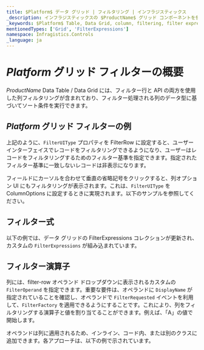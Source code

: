 ```yaml
---
title: $Platform$ データ グリッド | フィルタリング | インフラジスティックス
_description: インフラジスティックスの $ProductName$ グリッド コンポーネントを使用して表現的なソート条件を実行し、データを簡単に返します。詳細については、$ProductName$ テーブルのサンプルを参照してください。
_keywords: $Platform$ Table, Data Grid, column, filtering, filter expressions, filter operands, $ProductName$, Infragistics, $Platform$ テーブル, データ グリッド, 列, フィルタリング, フィルター式, フィルター オペランド, インフラジスティックス
mentionedTypes: ['Grid', 'FilterExpressions']
namespace: Infragistics.Controls
_language: ja
---
```


# $Platform$ グリッド フィルターの概要

$ProductName$ Data Table / Data Grid には、フィルター行と API の両方を使用した列フィルタリングが含まれており、フィルター処理される列のデータ型に基づいてソート条件を実行できます。

## $Platform$ グリッド フィルターの例


<code-view style="height: 600px"
           data-demos-base-url="{environment:dvDemosBaseUrl}"
           iframe-src="{environment:dvDemosBaseUrl}/grids/data-grid-column-filtering"
           alt="$Platform$ グリッド フィルターの例"
           github-src="grids/data-grid/column-filtering">
</code-view>

<div class="divider--half"></div>

上記のように、`FilterUIType` プロパティを FilterRow に設定すると、ユーザー インターフェイスでレコードをフィルタリングできるようになり、ユーザーはレコードをフィルタリングするためのフィルター基準を指定できます。指定されたフィルター基準に一致しないレコードは非表示になります。

フィールドにカーソルを合わせて垂直の省略記号をクリックすると、列オプション UI にもフィルタリングが表示されます。これは、`FilterUIType` を ColumnOptions に設定するときに実現されます。以下のサンプルを参照してください。

## フィルター式

以下の例では、データ グリッドの FilterExpressions コレクションが更新され、カスタムの `FilterExpressions` が組み込まれています。

<code-view style="height: 600px"
           data-demos-base-url="{environment:dvDemosBaseUrl}"
           iframe-src="{environment:dvDemosBaseUrl}/grids/data-grid-column-filter-expressions"
           alt="$Platform$ グリッド フィルター式の例"
           github-src="grids/data-grid/column-filter-expressions">
</code-view>

<div class="divider--half"></div>


## フィルター演算子

列には、filter-row オペランド ドロップダウンに表示されるカスタムの  `FilterOperand` を指定できます。重要な要件は、オペランドに `DisplayName` が指定されていることを確認し、オペランドで `FilterRequested` イベントを利用して、`FilterFactory` を適用できるようにすることです。これにより、列をフィルタリングする演算子と値を割り当てることができます。例えば、「A」の値で開始します。

<!-- Blazor -->
オペランドは列に適用されるため、インライン、コード内、または別のクラスに追加できます。各アプローチは、以下の例で示されています。
<!-- end:Blazor -->

<code-view style="height: 600px"
           data-demos-base-url="{environment:dvDemosBaseUrl}"
           iframe-src="{environment:dvDemosBaseUrl}/grids/data-grid-column-filter-operands"
           alt="$Platform$ グリッド フィルターの例"
           github-src="grids/data-grid/column-filter-operands">
</code-view>

<div class="divider--half"></div>